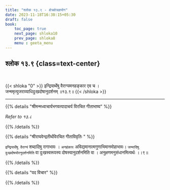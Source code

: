 ```yaml
---
title: "श्लोक १३.९ - क्षेत्रक्षेत्रज्ञयोग"
date: 2023-11-18T16:38:15+05:30
draft: false
book:
    toc_page: true
    next_page: shloka10
    prev_page: shloka8
    menu : geeta_menu
---
```



## श्लोक १३.९ {class=text-center}

<br/>

{{< shloka  "0"  >}}
इन्द्रियार्थेषु वैराग्यमनहङ्कार एव च ।  
जन्ममृत्युजराव्याधिदुःखदोषानुदर्शनम् ॥१३.९॥
{{< /shloka >}}

---


{{% details "श्रीमन्मध्वाचार्यभगवत्पादाचर्य विरचित  गीताभाष्य" %}}

*Refer to १३.८*

{{% /details %}}


{{% details "श्रीराघवेन्द्रतीर्थविरचित गीताविवृतिः " %}}

`इन्द्रियार्थेषु वैराग्यं` शब्दादिषु रागाभावः । `अनहंकारः` 
अविद्यमानात्मगुणाभिमानमोहाभावः। 
`जन्मादिषु दुःखदोषयोरनुदर्शनमिति` वा  दुःखस्वरूपस्य दोषस्यानुदर्शनमिति वा । 
अनुक्षणमनुसंधानमित्यर्थः ।।९॥

{{% /details %}}



{{% details "पद विचार" %}}


{{% /details %}}
